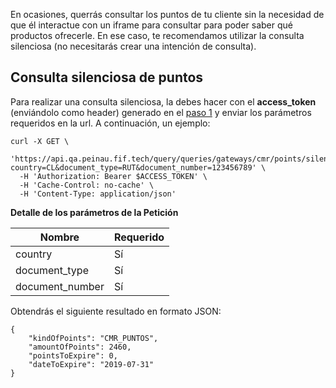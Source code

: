 En ocasiones, querrás consultar los puntos de tu cliente sin la necesidad de que él interactue con un iframe para consultar para poder saber qué productos ofrecerle. En ese caso, te recomendamos utilizar la consulta silenciosa (no necesitarás crear una intención de consulta).

## Consulta silenciosa de puntos

Para realizar una consulta silenciosa, la debes hacer con el **access_token** (enviándolo como header) generado en el [paso 1](obtener-token-acceso.md) y enviar los parámetros requeridos en la url. A continuación, un ejemplo:

```
curl -X GET \
  'https://api.qa.peinau.fif.tech/query/queries/gateways/cmr/points/silent?country=CL&document_type=RUT&document_number=123456789' \
  -H 'Authorization: Bearer $ACCESS_TOKEN' \
  -H 'Cache-Control: no-cache' \
  -H 'Content-Type: application/json'
```
**Detalle de los parámetros de la Petición**

| Nombre                                   |    Requerido |
| ---------------------------------------- | ------------ |
| country                                  | Sí           |
| document_type                            | Sí           |
| document_number                          | Sí           |

Obtendrás el siguiente resultado en formato JSON:
```
{
    "kindOfPoints": "CMR_PUNTOS",
    "amountOfPoints": 2460,
    "pointsToExpire": 0,
    "dateToExpire": "2019-07-31"
}
```

